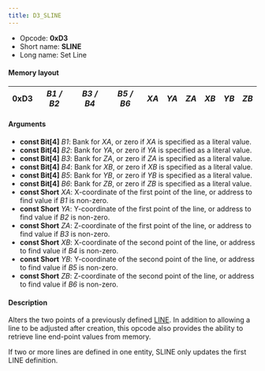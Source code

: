 ```yaml
---
title: D3_SLINE
---
```


- Opcode: **0xD3**
- Short name: **SLINE**
- Long name: Set Line

#### Memory layout

| 0xD3 | *B1 / B2* | *B3 / B4* | *B5 / B6* | *XA* | *YA* | *ZA* | *XB* | *YB* | *ZB* |
|------|-----------|-----------|-----------|------|------|------|------|------|------|

#### Arguments

- **const Bit\[4\]** *B1*: Bank for *XA*, or zero if *XA* is specified as a literal value.
- **const Bit\[4\]** *B2*: Bank for *YA*, or zero if *YA* is specified as a literal value.
- **const Bit\[4\]** *B3*: Bank for *ZA*, or zero if *ZA* is specified as a literal value.
- **const Bit\[4\]** *B4*: Bank for *XB*, or zero if *XB* is specified as a literal value.
- **const Bit\[4\]** *B5*: Bank for *YB*, or zero if *YB* is specified as a literal value.
- **const Bit\[4\]** *B6*: Bank for *ZB*, or zero if *ZB* is specified as a literal value.
- **const Short** *XA*: X-coordinate of the first point of the line, or address to find value if *B1* is non-zero.
- **const Short** *YA*: Y-coordinate of the first point of the line, or address to find value if *B2* is non-zero.
- **const Short** *ZA*: Z-coordinate of the first point of the line, or address to find value if *B3* is non-zero.
- **const Short** *XB*: X-coordinate of the second point of the line, or address to find value if *B4* is non-zero.
- **const Short** *YB*: Y-coordinate of the second point of the line, or address to find value if *B5* is non-zero.
- **const Short** *ZB*: Z-coordinate of the second point of the line, or address to find value if *B6* is non-zero.

#### Description

Alters the two points of a previously defined [LINE](D0_LINE.md). In addition to allowing a line to be adjusted after creation, this opcode also provides the ability to retrieve line end-point values from memory.

If two or more lines are defined in one entity, SLINE only updates the first LINE definition.
